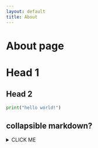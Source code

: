 ```yaml
---
layout: default
title: About
---
```

# About page


Head 1
======


Head 2
------


~~~ python
print("hello world!")
~~~


## collapsible markdown?

<details><summary>CLICK ME</summary>
<p>

hello


</p>
</details>